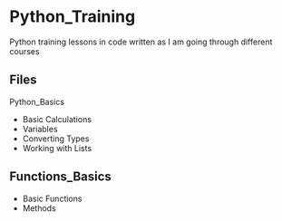 # Python_Training

Python training lessons in code written as I am going through different courses

## Files 

Python_Basics

* Basic Calculations
* Variables 
* Converting Types
* Working with Lists

## Functions_Basics 

* Basic Functions
* Methods 

